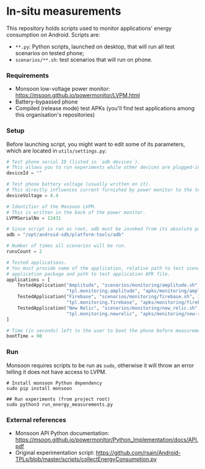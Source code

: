 # In-situ measurements

This repository holds scripts used to monitor applications' energy consumption on Android. Scripts are:
* `**.py`: Python scripts, launched on desktop, that will run all test scenarios on tested phone;
* `scenarios/**.sh`: test scenarios that will run on phone.

### Requirements

* Monsoon low-voltage power monitor: https://msoon.github.io/powermonitor/LVPM.html
* Battery-bypassed phone
* Compiled (release mode) test APKs (you'll find test applications among this organisation's repositories)

### Setup

Before launching script, you might want to edit some of its parameters, which are located in `utils/settings.py`:

```python
# Test phone serial ID (listed in `adb devices`).
# This allows you to run experiments while other devices are plugged-in to your computer.
deviceId = ""

# Test phone battery voltage (usually written on it).
# This directly influences current furnished by power monitor to the test phone.
deviceVoltage = 4.4

# Identifier of the Monsoon LVPM.
# This is written in the back of the power monitor.
LVPMSerialNo = 12431

# Since script is ran as root, adb must be invoked from its absolute path.
adb = "/opt/android-sdk/platform-tools/adb"

# Number of times all scenarios will be run.
runsCount = 2

# Tested applications.
# You must provide name of the application, relative path to test scenario, duration in seconds of said scenario, test 
# application package and path to test application APK file.
applications = [
    TestedApplication("Amplitude", "scenarios/monitoring/amplitude.sh", 30,
                      "tpl.monitoring.amplitude", "apks/monitoring/amplitude.apk"),
    TestedApplication("Firebase", "scenarios/monitoring/firebase.sh", 30,
                      "tpl.monitoring.firebase", "apks/monitoring/firebase.apk"),
    TestedApplication("New Relic", "scenarios/monitoring/new_relic.sh", 30,
                      "tpl.monitoring.newrelic", "apks/monitoring/new-relic.apk")
]

# Time (in seconds) left to the user to boot the phone before measurements start.
bootTime = 90
```

### Run

Monsoon requires scripts to be run as `sudo`, otherwise it will throw an error telling it does not have access to LVPM.

```shell
# Install monsoon Python dependency
sudo pip install monsoon

## Run experiments (from project root)
sudo python3 run_energy_measurements.py
```

### External references

* Monsoon API Python documentation: https://msoon.github.io/powermonitor/Python_Implementation/docs/API.pdf
* Original experimentation script: https://github.com/rsain/Android-TPLs/blob/master/scripts/collectEnergyConsumption.py
